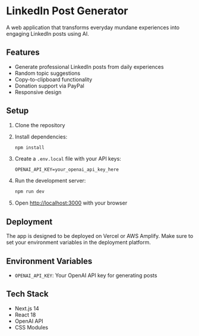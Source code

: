 # LinkedIn Post Generator

A web application that transforms everyday mundane experiences into engaging LinkedIn posts using AI.

## Features

- Generate professional LinkedIn posts from daily experiences
- Random topic suggestions
- Copy-to-clipboard functionality
- Donation support via PayPal
- Responsive design

## Setup

1. Clone the repository
2. Install dependencies:
   ```bash
   npm install
   ```

3. Create a `.env.local` file with your API keys:
   ```
   OPENAI_API_KEY=your_openai_api_key_here
   ```

4. Run the development server:
   ```bash
   npm run dev
   ```

5. Open [http://localhost:3000](http://localhost:3000) with your browser

## Deployment

The app is designed to be deployed on Vercel or AWS Amplify. Make sure to set your environment variables in the deployment platform.

## Environment Variables

- `OPENAI_API_KEY`: Your OpenAI API key for generating posts

## Tech Stack

- Next.js 14
- React 18
- OpenAI API
- CSS Modules